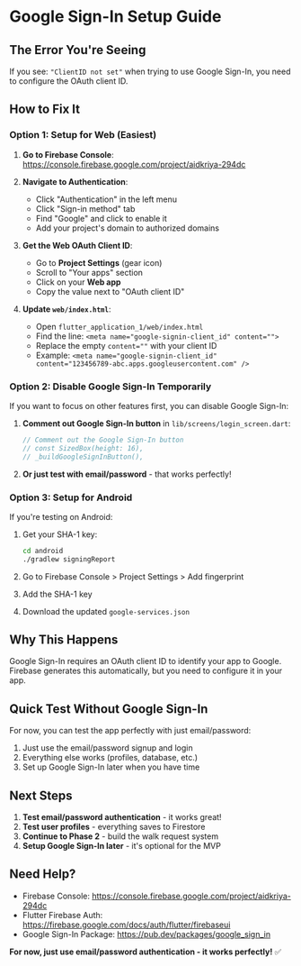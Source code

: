 # Google Sign-In Setup Guide

## The Error You're Seeing

If you see: `"ClientID not set"` when trying to use Google Sign-In, you need to configure the OAuth client ID.

## How to Fix It

### Option 1: Setup for Web (Easiest)

1. **Go to Firebase Console**: https://console.firebase.google.com/project/aidkriya-294dc

2. **Navigate to Authentication**:
   - Click "Authentication" in the left menu
   - Click "Sign-in method" tab
   - Find "Google" and click to enable it
   - Add your project's domain to authorized domains

3. **Get the Web OAuth Client ID**:
   - Go to **Project Settings** (gear icon)
   - Scroll to "Your apps" section
   - Click on your **Web app**
   - Copy the value next to "OAuth client ID"

4. **Update `web/index.html`**:
   - Open `flutter_application_1/web/index.html`
   - Find the line: `<meta name="google-signin-client_id" content="">`
   - Replace the empty `content=""` with your client ID
   - Example: `<meta name="google-signin-client_id" content="123456789-abc.apps.googleusercontent.com" />`

### Option 2: Disable Google Sign-In Temporarily

If you want to focus on other features first, you can disable Google Sign-In:

1. **Comment out Google Sign-In button** in `lib/screens/login_screen.dart`:
   ```dart
   // Comment out the Google Sign-In button
   // const SizedBox(height: 16),
   // _buildGoogleSignInButton(),
   ```

2. **Or just test with email/password** - that works perfectly!

### Option 3: Setup for Android

If you're testing on Android:

1. Get your SHA-1 key:
   ```bash
   cd android
   ./gradlew signingReport
   ```
   
2. Go to Firebase Console > Project Settings > Add fingerprint
3. Add the SHA-1 key
4. Download the updated `google-services.json`

## Why This Happens

Google Sign-In requires an OAuth client ID to identify your app to Google. Firebase generates this automatically, but you need to configure it in your app.

## Quick Test Without Google Sign-In

For now, you can test the app perfectly with just email/password:

1. Just use the email/password signup and login
2. Everything else works (profiles, database, etc.)
3. Set up Google Sign-In later when you have time

## Next Steps

1. **Test email/password authentication** - it works great!
2. **Test user profiles** - everything saves to Firestore
3. **Continue to Phase 2** - build the walk request system
4. **Setup Google Sign-In later** - it's optional for the MVP

## Need Help?

- Firebase Console: https://console.firebase.google.com/project/aidkriya-294dc
- Flutter Firebase Auth: https://firebase.google.com/docs/auth/flutter/firebaseui
- Google Sign-In Package: https://pub.dev/packages/google_sign_in

**For now, just use email/password authentication - it works perfectly!** ✅

